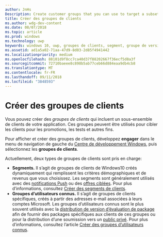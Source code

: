```yaml
---
author: JnHs
Description: Create customer groups that you can use to target a subset of your app's customer base for promotions, testing, or other purposes.
title: Créer des groupes de clients
ms.author: wdg-dev-content
ms.date: 08/07/2018
ms.topic: article
ms.prod: windows
ms.technology: uwp
keywords: windows 10, uwp, groupes de clients, segment, groupe de versions d’évaluation, groupe d’utilisateurs connus
ms.assetid: ad1a5a02-71aa-47d9-8d03-2d85f4941442
ms.localizationpriority: medium
ms.openlocfilehash: 88101d9f8cc7ca40d37f88202667f36ecf5d8a3f
ms.sourcegitcommit: 72710baeee8c898b5ab77ceb66d884eaa9db4cb8
ms.translationtype: MT
ms.contentlocale: fr-FR
ms.lasthandoff: 09/11/2018
ms.locfileid: "3848593"
---
```

# <a name="create-customer-groups"></a>Créer des groupes de clients

Vous pouvez créer des *groupes de clients* qui incluent un sous-ensemble de clients de votre application. Ces groupes peuvent être utilisés pour cibler les clients pour les promotions, les tests et autres fins.

Pour afficher et créer des groupes de clients, développez **engager** dans le menu de navigation de gauche du [Centre de développement Windows](https://partner.microsoft.com/dashboard), puis sélectionnez les **groupes de clients**.

Actuellement, deux types de groupes de clients sont pris en charge:

- **Segments.** Il s’agit de groupes de clients de Windows10 créés dynamiquement qui remplissent les critères démographiques et de revenus que vous choisissez. Les segments sont généralement utilisés avec des [notifications Push](send-push-notifications-to-your-apps-customers.md) ou des [offres ciblées](use-targeted-offers-to-maximize-engagement-and-conversions.md). Pour plus d’informations, consultez [Créer des segments de clients](create-customer-segments.md).
- **Groupes d’utilisateurs connus.** Il s’agit de groupes de clients spécifiques, créés à partir des adresses e-mail associées à leurs comptes Microsoft. Les groupes d’utilisateurs connus sont le plus souvent utilisés avec la [distribution de version d’évaluation de package](package-flights.md) afin de fournir des packages spécifiques aux clients de ces groupes ou pour la distribution d’une soumission vers un [public privé](choose-visibility-options.md#audience). Pour plus d’informations, consultez l’article [Créer des groupes d’utilisateurs connus](create-known-user-groups.md).
